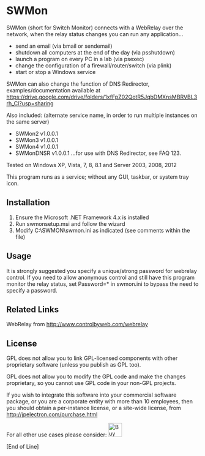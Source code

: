 # SWMon

SWMon (short for Switch Monitor) connects with a WebRelay over the network, when the relay status changes you can run any application...

- send an email (via bmail or sendemail)
- shutdown all computers at the end of the day (via psshutdown)
- launch a program on every PC in a lab (via psexec)
- change the configuration of a firewall/router/switch (via plink)
- start or stop a Windows service

SWMon can also change the function of DNS Redirector, examples/documentation available at https://drive.google.com/drive/folders/1xfFpZ02QotR5JqbDMXnsMBRVBL3rh_Cl?usp=sharing

Also included: (alternate service name, in order to run multiple instances on the same server)
- SWMon2 v1.0.0.1
- SWMon3 v1.0.0.1
- SWMon4 v1.0.0.1
- SWMonDNSR v1.0.0.1 ...for use with DNS Redirector, see FAQ 123.

Tested on Windows XP, Vista, 7, 8, 8.1 and Server 2003, 2008, 2012

This program runs as a service; without any GUI, taskbar, or system tray icon.

## Installation

1) Ensure the Microsoft .NET Framework 4.x is installed
2) Run swmonsetup.msi and follow the wizard
3) Modify C:\SWMON\swmon.ini as indicated (see comments within the file)

## Usage

It is strongly suggested you specify a unique/strong password for webrelay control. If you need to allow anonymous control and still have this program monitor the relay status, set Password=* in swmon.ini to bypass the need to specify a password.

## Related Links

WebRelay from http://www.controlbyweb.com/webrelay

## License

GPL does not allow you to link GPL-licensed components with other proprietary software (unless you publish as GPL too).

GPL does not allow you to modify the GPL code and make the changes proprietary, so you cannot use GPL code in your non-GPL projects.

If you wish to integrate this software into your commercial software package, or you are a corporate entity with more than 10 employees, then you should obtain a per-instance license, or a site-wide license, from http://jpelectron.com/purchase.html

For all other use cases please consider: <a href='https://ko-fi.com/C0C54S4JF' target='_blank'><img height='36' style='border:0px;height:36px;' src='https://cdn.ko-fi.com/cdn/kofi2.png?v=2' border='0' alt='Buy Me a Coffee at ko-fi.com' /></a>

[End of Line]
